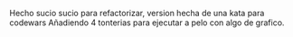 Hecho sucio sucio para refactorizar, version hecha de una kata para codewars
Añadiendo 4 tonterias para ejecutar a pelo con algo de grafico.
